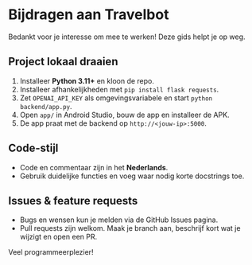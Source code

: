 # Bijdragen aan Travelbot

Bedankt voor je interesse om mee te werken! Deze gids helpt je op weg.

## Project lokaal draaien

1. Installeer **Python 3.11+** en kloon de repo.
2. Installeer afhankelijkheden met `pip install flask requests`.
3. Zet `OPENAI_API_KEY` als omgevingsvariabele en start `python backend/app.py`.
4. Open `app/` in Android Studio, bouw de app en installeer de APK.
5. De app praat met de backend op `http://<jouw-ip>:5000`.

## Code-stijl

- Code en commentaar zijn in het **Nederlands**.
- Gebruik duidelijke functies en voeg waar nodig korte docstrings toe.

## Issues & feature requests

- Bugs en wensen kun je melden via de GitHub Issues pagina.
- Pull requests zijn welkom. Maak je branch aan, beschrijf kort wat je wijzigt en open een PR.

Veel programmeerplezier!
